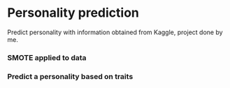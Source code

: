 # Personality prediction

Predict personality with information obtained from Kaggle, project done by me.
### SMOTE applied to data

### Predict a personality based on traits

